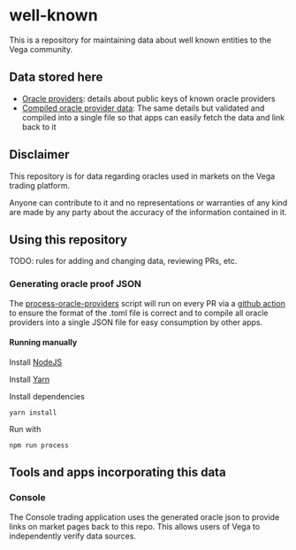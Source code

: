 # well-known

This is a repository for maintaining data about well known entities to the Vega community.

## Data stored here

- [Oracle providers](./oracle-providers/): details about public keys of known oracle providers
- [Compiled oracle provider data](./__generated__/oracle-proofs.json): The same details but validated and compiled into a single file so that apps can easily fetch the data and link back to it

## Disclaimer

This repository is for data regarding oracles used in markets on the Vega trading platform.

Anyone can contribute to it and no representations or warranties of any kind are made by any party about the accuracy of the information contained in it.


## Using this repository

TODO: rules for adding and changing data, reviewing PRs, etc.

### Generating oracle proof JSON

The [process-oracle-providers](./scripts/process-oracle-providers.js) script will run on every PR via a [github action](./.github/workflows/process-oracle-providers.yml) to ensure the format of the .toml file is correct and to compile all oracle providers into a single JSON file for easy consumption by other apps.

#### Running manually

Install [NodeJS](https://nodejs.org/en)

Install [Yarn](https://classic.yarnpkg.com/en/)

Install dependencies

```
yarn install
```

Run with

```
npm run process
```

## Tools and apps incorporating this data

### Console

The Console trading application uses the generated oracle json to provide links on market pages back to this repo. This allows users of Vega to independently verify data sources.
